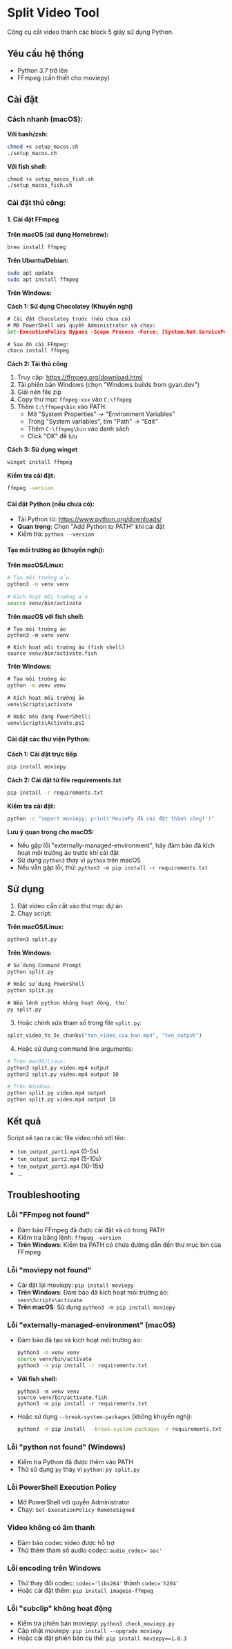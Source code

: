 # Split Video Tool

Công cụ cắt video thành các block 5 giây sử dụng Python.

## Yêu cầu hệ thống

- Python 3.7 trở lên
- FFmpeg (cần thiết cho moviepy)

## Cài đặt

### Cách nhanh (macOS):

**Với bash/zsh:**
```bash
chmod +x setup_macos.sh
./setup_macos.sh
```

**Với fish shell:**
```fish
chmod +x setup_macos_fish.sh
./setup_macos_fish.sh
```

### Cài đặt thủ công:

#### 1. Cài đặt FFmpeg

**Trên macOS (sử dụng Homebrew):**
```bash
brew install ffmpeg
```

**Trên Ubuntu/Debian:**
```bash
sudo apt update
sudo apt install ffmpeg
```

**Trên Windows:**

**Cách 1: Sử dụng Chocolatey (Khuyến nghị)**
```cmd
# Cài đặt Chocolatey trước (nếu chưa có)
# Mở PowerShell với quyền Administrator và chạy:
Set-ExecutionPolicy Bypass -Scope Process -Force; [System.Net.ServicePointManager]::SecurityProtocol = [System.Net.ServicePointManager]::SecurityProtocol -bor 3072; iex ((New-Object System.Net.WebClient).DownloadString('https://community.chocolatey.org/install.ps1'))

# Sau đó cài FFmpeg:
choco install ffmpeg
```

**Cách 2: Tải thủ công**
1. Truy cập: https://ffmpeg.org/download.html
2. Tải phiên bản Windows (chọn "Windows builds from gyan.dev")
3. Giải nén file zip
4. Copy thư mục `ffmpeg-xxx` vào `C:\ffmpeg`
5. Thêm `C:\ffmpeg\bin` vào PATH:
   - Mở "System Properties" → "Environment Variables"
   - Trong "System variables", tìm "Path" → "Edit"
   - Thêm `C:\ffmpeg\bin` vào danh sách
   - Click "OK" để lưu

**Cách 3: Sử dụng winget**
```cmd
winget install ffmpeg
```

**Kiểm tra cài đặt:**
```cmd
ffmpeg -version
```

#### Cài đặt Python (nếu chưa có):
- Tải Python từ: https://www.python.org/downloads/
- **Quan trọng**: Chọn "Add Python to PATH" khi cài đặt
- Kiểm tra: `python --version`

#### Tạo môi trường ảo (khuyến nghị):

**Trên macOS/Linux:**
```bash
# Tạo môi trường ảo
python3 -m venv venv

# Kích hoạt môi trường ảo
source venv/bin/activate
```

**Trên macOS với fish shell:**
```fish
# Tạo môi trường ảo
python3 -m venv venv

# Kích hoạt môi trường ảo (fish shell)
source venv/bin/activate.fish
```

**Trên Windows:**
```cmd
# Tạo môi trường ảo
python -m venv venv

# Kích hoạt môi trường ảo
venv\Scripts\activate

# Hoặc nếu dùng PowerShell:
venv\Scripts\Activate.ps1
```

#### Cài đặt các thư viện Python:

**Cách 1: Cài đặt trực tiếp**
```bash
pip install moviepy
```

**Cách 2: Cài đặt từ file requirements.txt**
```bash
pip install -r requirements.txt
```

**Kiểm tra cài đặt:**
```bash
python -c "import moviepy; print('MoviePy đã cài đặt thành công!')"
```

**Lưu ý quan trọng cho macOS:**
- Nếu gặp lỗi "externally-managed-environment", hãy đảm bảo đã kích hoạt môi trường ảo trước khi cài đặt
- Sử dụng `python3` thay vì `python` trên macOS
- Nếu vẫn gặp lỗi, thử: `python3 -m pip install -r requirements.txt`

## Sử dụng

1. Đặt video cần cắt vào thư mục dự án
2. Chạy script:

**Trên macOS/Linux:**
```bash
python3 split.py
```

**Trên Windows:**
```cmd
# Sử dụng Command Prompt
python split.py

# Hoặc sử dụng PowerShell
python split.py

# Nếu lệnh python không hoạt động, thử:
py split.py
```

3. Hoặc chỉnh sửa tham số trong file `split.py`:
```python
split_video_to_5s_chunks("ten_video_cua_ban.mp4", "ten_output")
```

4. Hoặc sử dụng command line arguments:
```bash
# Trên macOS/Linux:
python3 split.py video.mp4 output
python3 split.py video.mp4 output 10

# Trên Windows:
python split.py video.mp4 output
python split.py video.mp4 output 10
```

## Kết quả

Script sẽ tạo ra các file video nhỏ với tên:
- `ten_output_part1.mp4` (0-5s)
- `ten_output_part2.mp4` (5-10s)
- `ten_output_part3.mp4` (10-15s)
- ...

## Troubleshooting

### Lỗi "FFmpeg not found"
- Đảm bảo FFmpeg đã được cài đặt và có trong PATH
- Kiểm tra bằng lệnh: `ffmpeg -version`
- **Trên Windows**: Kiểm tra PATH có chứa đường dẫn đến thư mục bin của FFmpeg

### Lỗi "moviepy not found"
- Cài đặt lại moviepy: `pip install moviepy`
- **Trên Windows**: Đảm bảo đã kích hoạt môi trường ảo: `venv\Scripts\activate`
- **Trên macOS**: Sử dụng `python3 -m pip install moviepy`

### Lỗi "externally-managed-environment" (macOS)
- Đảm bảo đã tạo và kích hoạt môi trường ảo:
  ```bash
  python3 -m venv venv
  source venv/bin/activate
  python3 -m pip install -r requirements.txt
  ```
- **Với fish shell:**
  ```fish
  python3 -m venv venv
  source venv/bin/activate.fish
  python3 -m pip install -r requirements.txt
  ```
- Hoặc sử dụng `--break-system-packages` (không khuyến nghị):
  ```bash
  python3 -m pip install --break-system-packages -r requirements.txt
  ```

### Lỗi "python not found" (Windows)
- Kiểm tra Python đã được thêm vào PATH
- Thử sử dụng `py` thay vì `python`: `py split.py`

### Lỗi PowerShell Execution Policy
- Mở PowerShell với quyền Administrator
- Chạy: `Set-ExecutionPolicy RemoteSigned`

### Video không có âm thanh
- Đảm bảo codec video được hỗ trợ
- Thử thêm tham số audio codec: `audio_codec='aac'`

### Lỗi encoding trên Windows
- Thử thay đổi codec: `codec='libx264'` thành `codec='h264'`
- Hoặc cài đặt thêm: `pip install imageio-ffmpeg`

### Lỗi "subclip" không hoạt động
- Kiểm tra phiên bản moviepy: `python3 check_moviepy.py`
- Cập nhật moviepy: `pip install --upgrade moviepy`
- Hoặc cài đặt phiên bản cụ thể: `pip install moviepy==1.0.3` 